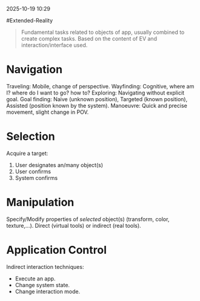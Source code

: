 2025-10-19 10:29

#Extended-Reality 

> Fundamental tasks related to objects of app, usually combined to create complex tasks. Based on the content of EV and interaction/interface used.

# Navigation
Traveling: Mobile, change of perspective.
Wayfinding: Cognitive, where am I? where do I want to go? how to?
Exploring: Navigating without explicit goal.
Goal finding: Naive (unknown position), Targeted (known position), Assisted (position known by the system).
Manoeuvre: Quick and precise movement, slight change in POV.
# Selection
Acquire a target:
1. User designates an/many object(s)
2. User confirms
3. System confirms
# Manipulation
Specify/Modify properties of *selected* object(s) (transform, color, texture,...).
Direct (virtual tools) or indirect (real tools).
# Application Control
Indirect interaction techniques:
- Execute an app.
- Change system state.
- Change interaction mode.